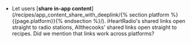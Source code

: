 * Let users [**share in-app content**](/recipes/app_content_share_with_deeplink/{% section platform %}{{page.platform}}{% endsection %}/). iHeartRadio's shared links open straight to radio stations, Allthecooks' shared links open straight to recipes. Did we mention that links work across platforms?